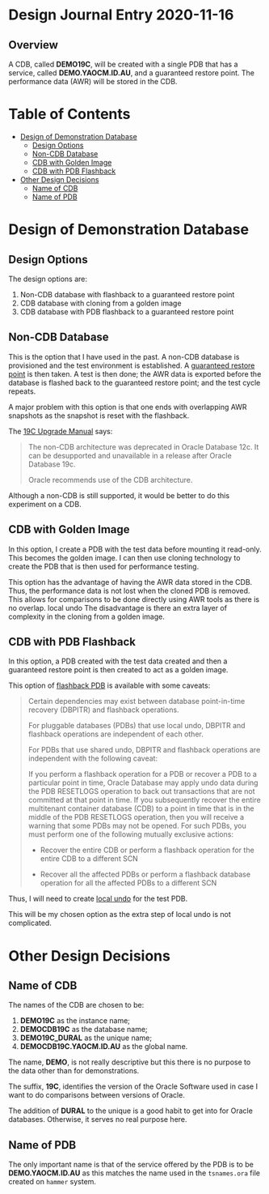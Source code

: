 Design Journal Entry 2020-11-16
===============================

Overview
--------

A CDB, called __DEMO19C__, will be created with a single PDB that has a service,
called __DEMO.YAOCM.ID.AU__, and a guaranteed restore point. The performance
data (AWR) will be stored in the CDB.

Table of Contents
=================

* [Design of Demonstration Database](#design-of-demonstration-database)
  * [Design Options](#design-options)
  * [Non-CDB Database](#non-cdb-database)
  * [CDB with Golden Image](#cdb-with-golden-image)
  * [CDB with PDB Flashback](#cdb-with-pdb-flashback)
* [Other Design Decisions](#other-design-decisions)
  * [Name of CDB](#name-of-cdb)
  * [Name of PDB](#name-of-pdb)

Design of Demonstration Database
================================

Design Options
--------------

The design options are:
1. Non-CDB database with flashback to a guaranteed restore point
2. CDB database with cloning from a golden image
3. CDB database with PDB flashback to a guaranteed restore point

Non-CDB Database
----------------

This is the option that I have used in the past. A non-CDB database is
provisioned and the test environment is established. A
[guaranteed restore point](https://docs.oracle.com/en/database/oracle/oracle-database/19/bradv/using-flasback-database-restore-points.html#GUID-909BBEEF-389B-443B-8CD7-F3C027AAFFF3)
is then taken. A test is then done; the AWR data is exported before the database
is flashed back to the guaranteed restore point; and the test cycle repeats.

A major problem with this option is that one ends with overlapping AWR
snapshots as the snapshot is reset with the flashback.

The [19C Upgrade Manual](https://docs.oracle.com/en/database/oracle/oracle-database/19/upgrd/behavior-changes-deprecated-desupport-oracle-database.html#GUID-1ADC5EB0-E1D7-4098-822C-27BA7B196A61) says: 
> The non-CDB architecture was deprecated in Oracle Database 12c. It can be
> desupported and unavailable in a release after Oracle Database 19c.
> 
> Oracle recommends use of the CDB architecture.

Although a non-CDB is still supported, it would be better to do this experiment
on a CDB.

CDB with Golden Image
---------------------

In this option, I create a PDB with the test data before mounting it read-only.
This becomes the golden image. I can then use cloning technology to create the
PDB that is then used for performance testing.

This option has the advantage of having the AWR data stored in the CDB. Thus,
the performance data is not lost when the cloned PDB is removed. This allows for
comparisons to be done directly using AWR tools as there is no overlap.
local undo
The disadvantage is there an extra layer of complexity in the cloning from a
golden image.

CDB with PDB Flashback
----------------------

In this option, a PDB created with the test data created and then a guaranteed
restore point is then created to act as a golden image.

This option of
[flashback PDB](https://docs.oracle.com/en/database/oracle/oracle-database/19/bradv/rman-performing-flashback-dbpitr.html#GUID-5463669A-DC89-4FF4-ACCE-136A72DF687B)
is available with some caveats:
> Certain dependencies may exist between database point-in-time recovery
> (DBPITR) and flashback operations.
> 
> For pluggable databases (PDBs) that use local undo, DBPITR and flashback
> operations are independent of each other.
> 
> For PDBs that use shared undo, DBPITR and flashback operations are independent
> with the following caveat:
> 
> If you perform a flashback operation for a PDB or recover a PDB to a
> particular point in time, Oracle Database may apply undo data during the PDB
> RESETLOGS operation to back out transactions that are not committed at that
> point in time. If you subsequently recover the entire multitenant container
> database (CDB) to a point in time that is in the middle of the PDB RESETLOGS
> operation, then you will receive a warning that some PDBs may not be opened.
> For such PDBs, you must perform one of the following mutually exclusive
> actions:
> 
> - Recover the entire CDB or perform a flashback operation for the entire CDB
> to a different SCN
> 
> - Recover all the affected PDBs or perform a flashback database operation for
> all the affected PDBs to a different SCN

Thus, I will need to create
[local undo](https://docs.oracle.com/en/database/oracle/oracle-database/19/multi/administering-a-cdb-with-sql-plus.html#GUID-1AAB032F-D13A-4E06-A062-59E0487C2FC5) for the test
PDB.

This will be my chosen option as the extra step of local undo is not
complicated.

Other Design Decisions
======================

Name of CDB
-----------

The names of the CDB are chosen to be:
1. __DEMO19C__ as the instance name;
2. __DEMOCDB19C__ as the database name;
3. __DEMO19C\_DURAL__ as the unique name;
4. __DEMOCDB19C.YAOCM.ID.AU__ as the global name.

The name, __DEMO__, is not really descriptive but this there is no purpose to
the data other than for demonstrations.

The suffix, __19C__, identifies the version of the Oracle Software used in case
I want to do comparisons between versions of Oracle.

The addition of __DURAL__ to the unique is a good habit to get into for Oracle
databases. Otherwise, it serves no real purpose here.

Name of PDB
-----------

The only important name is that of the service offered by the PDB is to be
__DEMO.YAOCM.ID.AU__ as this matches the name used in the `tsnames.ora` file
created on `hammer` system.

